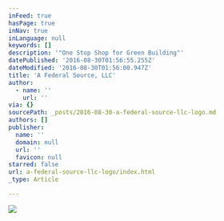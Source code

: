 ```yaml
---
inFeed: true
hasPage: true
inNav: true
inLanguage: null
keywords: []
description: '"One Stop Shop for Green Building"'
datePublished: '2016-08-30T01:56:55.255Z'
dateModified: '2016-08-30T01:56:00.947Z'
title: 'A Federal Source, LLC'
author:
  - name: ''
    url: ''
via: {}
sourcePath: _posts/2016-08-30-a-federal-source-llc-logo.md
authors: []
publisher:
  name: ''
  domain: null
  url: ''
  favicon: null
starred: false
url: a-federal-source-llc-logo/index.html
_type: Article

---
```

![](https://the-grid-user-content.s3-us-west-2.amazonaws.com/d5d07008-6d7d-430f-9723-cfdb707696b8.jpg)